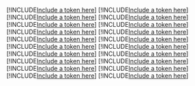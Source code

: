 [!INCLUDE[Include a token here](refs1539306538942/r1.md)]
[!INCLUDE[Include a token here](refs1539306538942/r2.md)]
[!INCLUDE[Include a token here](refs1539306538942/r3.md)]
[!INCLUDE[Include a token here](refs1539306538942/r4.md)]
[!INCLUDE[Include a token here](refs1539306538942/r5.md)]
[!INCLUDE[Include a token here](refs1539306538942/r6.md)]
[!INCLUDE[Include a token here](refs1539306538942/r7.md)]
[!INCLUDE[Include a token here](refs1539306538942/r8.md)]
[!INCLUDE[Include a token here](refs1539306538942/r9.md)]
[!INCLUDE[Include a token here](refs1539306538942/r10.md)]
[!INCLUDE[Include a token here](refs1539306538942/r11.md)]
[!INCLUDE[Include a token here](refs1539306538942/r12.md)]
[!INCLUDE[Include a token here](refs1539306538942/r13.md)]
[!INCLUDE[Include a token here](refs1539306538942/r14.md)]
[!INCLUDE[Include a token here](refs1539306538942/r15.md)]
[!INCLUDE[Include a token here](refs1539306538942/r16.md)]
[!INCLUDE[Include a token here](refs1539306538942/r17.md)]
[!INCLUDE[Include a token here](refs1539306538942/r18.md)]
[!INCLUDE[Include a token here](refs1539306538942/r19.md)]
[!INCLUDE[Include a token here](refs1539306538942/r20.md)]